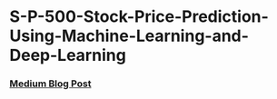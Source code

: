 # S-P-500-Stock-Price-Prediction-Using-Machine-Learning-and-Deep-Learning

### [Medium Blog Post]()
